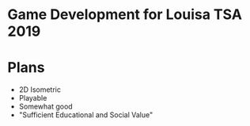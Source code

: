 # Game Development for Louisa TSA 2019

# Plans
* 2D Isometric
* Playable
* Somewhat good
* "Sufficient Educational and Social Value"
